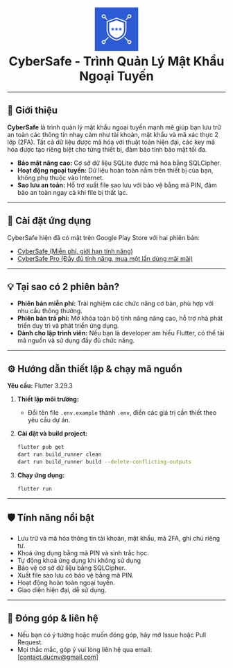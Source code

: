 <h1 align="center">
  <img src="/assets/images/pro_app_logo.png" width="100" alt="CyberSafe Logo">
  <br>
  <b>CyberSafe - Trình Quản Lý Mật Khẩu Ngoại Tuyến</b>
</h1>

---

## 🚀 Giới thiệu

**CyberSafe** là trình quản lý mật khẩu ngoại tuyến mạnh mẽ giúp bạn lưu trữ an toàn các thông tin nhạy cảm như tài khoản, mật khẩu và mã xác thực 2 lớp (2FA). Tất cả dữ liệu được mã hóa với thuật toán hiện đại, các key mã hóa được tạo riêng biệt cho từng thiết bị, đảm bảo tính bảo mật tối đa.

- **Bảo mật nâng cao:** Cơ sở dữ liệu SQLite được mã hóa bằng SQLCipher.
- **Hoạt động ngoại tuyến:** Dữ liệu hoàn toàn nằm trên thiết bị của bạn, không phụ thuộc vào Internet.
- **Sao lưu an toàn:** Hỗ trợ xuất file sao lưu với bảo vệ bằng mã PIN, đảm bảo an toàn ngay cả khi file bị thất lạc.

---

## 📲 Cài đặt ứng dụng

CyberSafe hiện đã có mặt trên Google Play Store với hai phiên bản:

- [CyberSafe (Miễn phí, giới hạn tính năng)](https://play.google.com/store/apps/details?id=com.duc_app_lab_ind.cybersafe_lmt)
- [CyberSafe Pro (Đầy đủ tính năng, mua một lần dùng mãi mãi)](https://play.google.com/store/apps/details?id=com.duc_app_lab_ind.cyber_safe)

---

## 💡 Tại sao có 2 phiên bản?

- **Phiên bản miễn phí:** Trải nghiệm các chức năng cơ bản, phù hợp với nhu cầu thông thường.
- **Phiên bản trả phí:** Mở khóa toàn bộ tính năng nâng cao, hỗ trợ nhà phát triển duy trì và phát triển ứng dụng.
- **Dành cho lập trình viên:** Nếu bạn là developer am hiểu Flutter, có thể tải mã nguồn và sử dụng đầy đủ chức năng.

---

## ⚙️ Hướng dẫn thiết lập & chạy mã nguồn

**Yêu cầu:** Flutter 3.29.3

1. **Thiết lập môi trường:**

   - Đổi tên file `.env.example` thành `.env`, điền các giá trị cần thiết theo yêu cầu dự án.

2. **Cài đặt và build project:**

   ```sh
   flutter pub get
   dart run build_runner clean
   dart run build_runner build --delete-conflicting-outputs
   ```

3. **Chạy ứng dụng:**
   ```sh
   flutter run
   ```

---

## 🛡️ Tính năng nổi bật

- Lưu trữ và mã hóa thông tin tài khoản, mật khẩu, mã 2FA, ghi chú riêng tư.
- Khoá ứng dụng bằng mã PIN và sinh trắc học.
- Tự động khoá ứng dụng khi không sử dụng
- Bảo vệ cơ sở dữ liệu bằng SQLCipher.
- Xuất file sao lưu có bảo vệ bằng mã PIN.
- Hoạt động hoàn toàn ngoại tuyến.
- Giao diện hiện đại, dễ sử dụng.

---

## 🤝 Đóng góp & liên hệ

- Nếu bạn có ý tưởng hoặc muốn đóng góp, hãy mở Issue hoặc Pull Request.
- Mọi thắc mắc, góp ý vui lòng liên hệ qua email: [contact.ducnv@gmail.com]
